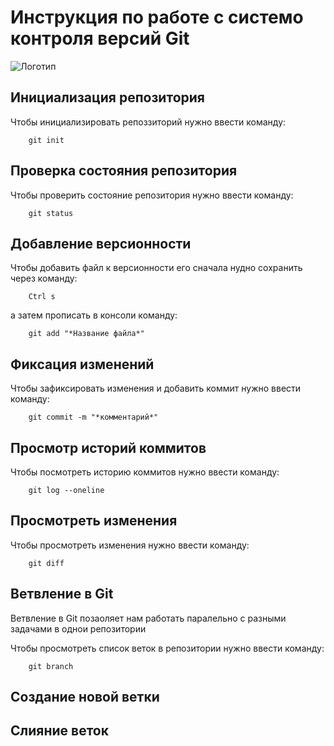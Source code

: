 #  Инструкция по работе с системо контроля версий Git

![Логотип](git.png)

## Инициализация репозитория
Чтобы инициализировать репоззиторий нужно ввести команду:

        git init
## Проверка состояния репозитория
Чтобы проверить состояние репозитория нужно ввести команду:

        git status
## Добавление версионности
Чтобы добавить файл к версионности его сначала нудно сохранить через команду:

        Ctrl s
а затем прописать в консоли команду:

        git add "*Название файла*"
## Фиксация изменений
Чтобы зафиксировать изменения и добавить коммит нужно ввести команду:

        git commit -m "*комментарий*"
## Просмотр историй коммитов
Чтобы посмотреть историю коммитов нужно ввести команду:

        git log --oneline
## Просмотреть изменения
Чтобы просмотреть изменения нужно ввести команду:

        git diff

## Ветвление в Git

Ветвление в Git позаоляет нам работать паралельно с разными задачами в однои репозитории


Чтобы просмотреть список веток в репозитории нужно ввести команду:

        git branch

## Создание новой ветки 




## Слияние веток

